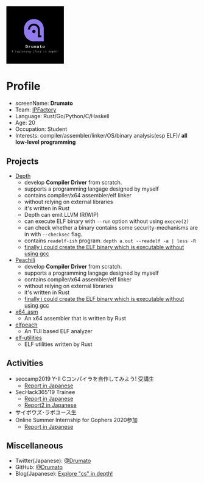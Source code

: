 <img src="./images/Drumato.png" width="30%" height="30%" style="text-align: center;" >

# Profile

- screenName: **Drumato**
- Team: [IPFactory](https://ipfactory.github.io/)
- Language: Rust/Go/Python/C/Haskell
- Age: 20
- Occupation: Student
- Interests: compiler/assembler/linker/OS/binary analysis(esp ELF)/ **all low-level programming**

## Projects

- [Depth](https://github.com/Drumato/Depth)
  - develop **Compiler Driver** from scratch.
  - supports a programming langage designed by myself
  - contains compiler/x64 assembler/elf linker
  - without relying on external libraries
  - it's written in Rust
  - Depth can emit LLVM IR(WIP)
  - can execute ELF binary with `--run` option without using `execve(2)`
  - can check whether a binary contains some security-mechanisms are in with `--checksec` flag.
  - contains `readelf-ish` program. `depth a.out --readelf -a | less -R` 
  - [finally i could create the ELF binary which is executable without using gcc](https://twitter.com/Drumato1/status/1186993979121754112?s=20)
- [Peachili](https://github.com/Drumato/Peachili)
  - develop **Compiler Driver** from scratch.
  - supports a programming langage designed by myself
  - contains compiler/x64 assembler/elf linker
  - without relying on external libraries
  - it's written in Rust
  - [finally i could create the ELF binary which is executable without using gcc](https://twitter.com/drumato/status/1270240539208593409?s=20)
- [x64_asm](https://github.com/Drumato/x64_asm)
  - An x64 assembler that is written by Rust
- [elfpeach](https://github.com/Drumato/elfpeach)
  - An TUI based ELF analyzer
- [elf-utilities](https://github.com/Drumato/elf-utilities)
  - ELF utilities written by Rust

## Activities

- seccamp2019 Y-Ⅱ Cコンパイラを自作してみよう! 受講生
  - [Report in Japanese](https://drumato.hatenablog.com/entry/2019/08/18/120154)
- SecHack365'19 Trainee
  - [Report in Japanese](https://drumato.hatenablog.com/entry/2019/12/08/000000)
  - [Report2 in Japanese](https://drumato.hatenablog.com/entry/2020/02/08/095501)
- サイボウズ･ラボユース生
- Online Summer Internship for Gophers 2020参加
  - [Report in Japanese](https://drumato.hatenablog.com/)

## Miscellaneous

- Twitter(Japanese): [@Drumato](https://twitter.com/Drumato)
- GitHub: [@Drumato](https://github.com/Drumato)
- Blog(Japanese): [Explore "cs" in depth!](https://drumato.hatenablog.com/)
